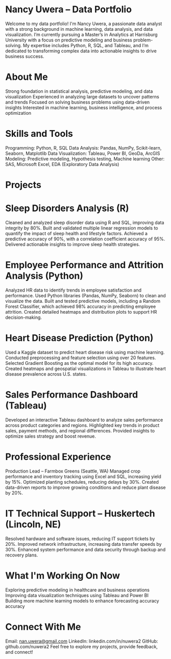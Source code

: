 #  Nancy Uwera – Data Portfolio
Welcome to my data portfolio!  I'm Nancy Uwera, a passionate data analyst with a strong background in machine learning, data analysis, and data visualization. I’m currently pursuing a Master’s in Analytics at Harrisburg University with a focus on predictive modeling and business problem-solving. My expertise includes Python, R, SQL, and Tableau, and I’m dedicated to transforming complex data into actionable insights to drive business success.
# About Me
Strong foundation in statistical analysis, predictive modeling, and data visualization
Experienced in analyzing large datasets to uncover patterns and trends
Focused on solving business problems using data-driven insights
Interested in machine learning, business intelligence, and process optimization
# Skills and Tools
Programming: Python, R, SQL
Data Analysis: Pandas, NumPy, Scikit-learn, Seaborn, Matplotlib
Data Visualization: Tableau, Power BI, GeoDa, ArcGIS
Modeling: Predictive modeling, Hypothesis testing, Machine learning
Other: SAS, Microsoft Excel, EDA (Exploratory Data Analysis)
#  Projects
# Sleep Disorders Analysis (R)
Cleaned and analyzed sleep disorder data using R and SQL, improving data integrity by 80%.
Built and validated multiple linear regression models to quantify the impact of sleep health and lifestyle factors.
Achieved a predictive accuracy of 90%, with a correlation coefficient accuracy of 95%.
Delivered actionable insights to improve sleep health strategies.
# Employee Performance and Attrition Analysis (Python)
Analyzed HR data to identify trends in employee satisfaction and performance.
Used Python libraries (Pandas, NumPy, Seaborn) to clean and visualize the data.
Built and tested predictive models, including a Random Forest Classifier, which achieved 98% accuracy in predicting employee attrition.
Created detailed heatmaps and distribution plots to support HR decision-making.
#  Heart Disease Prediction (Python)
Used a Kaggle dataset to predict heart disease risk using machine learning.
Conducted preprocessing and feature selection using over 20 features.
Selected Gradient Boosting as the optimal model for its high accuracy.
Created heatmaps and geospatial visualizations in Tableau to illustrate heart disease prevalence across U.S. states.
# Sales Performance Dashboard (Tableau)
Developed an interactive Tableau dashboard to analyze sales performance across product categories and regions.
Highlighted key trends in product sales, payment methods, and regional differences.
Provided insights to optimize sales strategy and boost revenue.
#  Professional Experience
 Production Lead – Farmbox Greens (Seattle, WA)
Managed crop performance and inventory tracking using Excel and SQL, increasing yield by 15%.
Optimized planting schedules, reducing delays by 30%.
Created data-driven reports to improve growing conditions and reduce plant disease by 20%.
# IT Technical Support – Huskertech (Lincoln, NE)
Resolved hardware and software issues, reducing IT support tickets by 20%.
Improved network infrastructure, increasing data transfer speeds by 30%.
Enhanced system performance and data security through backup and recovery plans.
# What I'm Working On Now
Exploring predictive modeling in healthcare and business operations
Improving data visualization techniques using Tableau and Power BI
Building more machine learning models to enhance forecasting accuracy
accuracy
# Connect With Me
Email: nan.uwera@gmail.com
LinkedIn: linkedin.com/in/nuwera2
GitHub: github.com/nuwera2
Feel free to explore my projects, provide feedback, and connect! 

